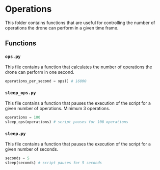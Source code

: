 # Operations

This folder contains functions that are useful for controlling the number of operations the drone can perform in a given time frame.

## Functions

### `ops.py`
This file contains a function that calculates the number of operations the drone can perform in one second.
```python
operations_per_second = ops() # 16800
```

### `sleep_ops.py`
This file contains a function that pauses the execution of the script for a given number of operations. Minimum 3 operations.
```python
operations = 100
sleep_ops(operations) # script pauses for 100 operations
```

### `sleep.py`
This file contains a function that pauses the execution of the script for a given number of seconds.
```python
seconds = 5
sleep(seconds) # script pauses for 5 seconds
```
